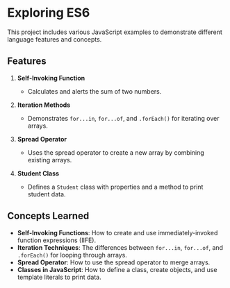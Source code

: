 # Exploring ES6

This project includes various JavaScript examples to demonstrate different language features and concepts.

## Features

1. **Self-Invoking Function**
   - Calculates and alerts the sum of two numbers.

2. **Iteration Methods**
   - Demonstrates `for...in`, `for...of`, and `.forEach()` for iterating over arrays.

3. **Spread Operator**
   - Uses the spread operator to create a new array by combining existing arrays.

4. **Student Class**
   - Defines a `Student` class with properties and a method to print student data.

## Concepts Learned

- **Self-Invoking Functions**: How to create and use immediately-invoked function expressions (IIFE).
- **Iteration Techniques**: The differences between `for...in`, `for...of`, and `.forEach()` for looping through arrays.
- **Spread Operator**: How to use the spread operator to merge arrays.
- **Classes in JavaScript**: How to define a class, create objects, and use template literals to print data.

